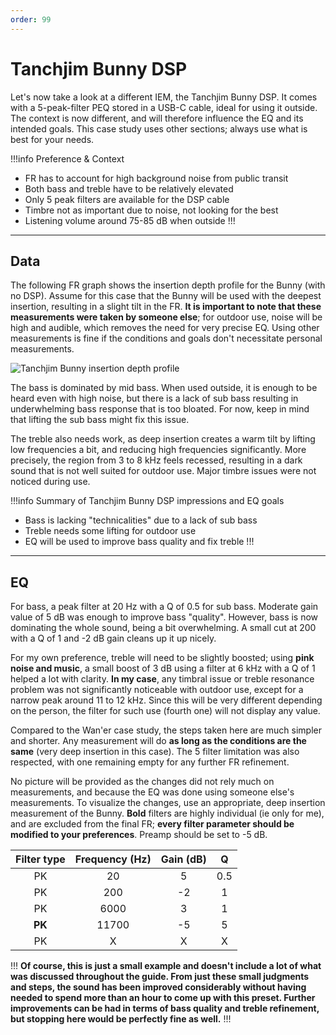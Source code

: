 ```yaml
---
order: 99
---
```

# Tanchjim Bunny DSP

Let's now take a look at a different IEM, the Tanchjim Bunny DSP. It comes with a 5-peak-filter PEQ stored in a USB-C cable, ideal for using it outside. The context is now different, and will therefore influence the EQ and its intended goals. This case study uses other sections; always use what is best for your needs.

!!!info Preference & Context
- FR has to account for high background noise from public transit
- Both bass and treble have to be relatively elevated
- Only 5 peak filters are available for the DSP cable
- Timbre not as important due to noise, not looking for the best 
- Listening volume around 75-85 dB when outside
!!!

***
## Data 
The following FR graph shows the insertion depth profile for the Bunny (with no DSP). Assume for this case that the Bunny will be used with the deepest insertion, resulting in a slight tilt in the FR. **It is important to note that these measurements were taken by someone else**; for outdoor use, noise will be high and audible, which removes the need for very precise EQ. Using other measurements is fine if the conditions and goals don't necessitate personal measurements.

![Tanchjim Bunny insertion depth profile](https://i.postimg.cc/NF7krd20/Tanchjim-Bunny-Tangzu-Sancai-Regular-Narrow-Bore-Tips-Measurements-2.gif)

The bass is dominated by mid bass. When used outside, it is enough to be heard even with high noise, but there is a lack of sub bass resulting in underwhelming bass response that is too bloated. For now, keep in mind that lifting the sub bass might fix this issue.

The treble also needs work, as deep insertion creates a warm tilt by lifting low frequencies a bit, and reducing high frequencies significantly. More precisely, the region from 3 to 8 kHz feels recessed, resulting in a dark sound that is not well suited for outdoor use. Major timbre issues were not noticed during use.

!!!info Summary of Tanchjim Bunny DSP impressions and EQ goals
- Bass is lacking "technicalities" due to a lack of sub bass
- Treble needs some lifting for outdoor use
- EQ will be used to improve bass quality and fix treble
!!!

***
## EQ

For bass, a peak filter at 20 Hz with a Q of 0.5 for sub bass. Moderate gain value of 5 dB was enough to improve bass "quality". However, bass is now dominating the whole sound, being a bit overwhelming. A small cut at 200 with a Q of 1 and -2 dB gain cleans up it up nicely.

For my own preference, treble will need to be slightly boosted; using **pink noise and music**, a small boost of 3 dB using a filter at 6 kHz with a Q of 1 helped a lot with clarity. **In my case**, any timbral issue or treble resonance problem was not significantly noticeable with outdoor use, except for a narrow peak around 11 to 12 kHz. Since this will be very different depending on the person, the filter for such use (fourth one) will not display any value. 

Compared to the Wan'er case study, the steps taken here are much simpler and shorter. Any measurement will do **as long as the conditions are the same** (very deep insertion in this case). The 5 filter limitation was also respected, with one remaining empty for any further FR refinement.

No picture will be provided as the changes did not rely much on measurements, and because the EQ was done using someone else's measurements. To visualize the changes, use an appropriate, deep insertion measurement of the Bunny. **Bold** filters are highly individual (ie only for me), and are excluded from the final FR; **every filter parameter should be modified to your preferences**. Preamp should be set to -5 dB.


Filter type | Frequency (Hz) | Gain (dB) | Q |
:-:|:-:|:-:|:-:|
PK | 20 | 5 | 0.5 | 
PK | 200 | -2 | 1 |
PK | 6000 | 3 | 1 |
**PK** | 11700 | -5 | 5 |
PK | X | X | X |


!!!
**Of course, this is just a small example and doesn't include a lot of what was discussed throughout the guide. From just these small judgments and steps, the sound has been improved considerably without having needed to spend more than an hour to come up with this preset. Further improvements can be had in terms of bass quality and treble refinement, but stopping here would be perfectly fine as well.**
!!!
